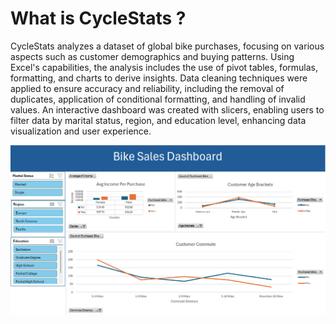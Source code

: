 # What is CycleStats ?

CycleStats analyzes a dataset of global bike purchases, focusing on various aspects such as customer demographics and buying patterns. Using Excel's capabilities, the analysis includes the use of pivot tables, formulas, formatting, and charts to derive insights. Data cleaning techniques were applied to ensure accuracy and reliability, including the removal of duplicates, application of conditional formatting, and handling of invalid values. An interactive dashboard was created with slicers, enabling users to filter data by marital status, region, and education level, enhancing data visualization and user experience.


 ![](./DashBoard.png)

